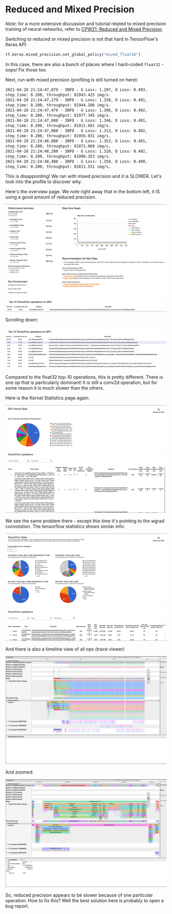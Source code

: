 # Reduced and Mixed Precision

*Note*: for a more extensive discussion and tutorial related to mixed precision training of neural networks, refer to [CPW21: Reduced and Mixed Precision](https://github.com/argonne-lcf/CompPerfWorkshop-2021/tree/main/10_reduced-precision).

Switching to reduced or mixed precision is not that hard in TensorFlow's Keras API:

```python
tf.keras.mixed_precision.set_global_policy("mixed_float16")
```

In this case, there are also a bunch of places where I hard-coded `float32` - oops!  Fix those too.

Next, run with mixed precision (profiling is still turned on here):

```
2021-04-28 21:24:47,079 - INFO - G Loss: 1.297, D Loss: 0.493, step_time: 0.200, throughput: 81943.425 img/s.
2021-04-28 21:24:47,279 - INFO - G Loss: 1.338, D Loss: 0.491, step_time: 0.200, throughput: 81944.206 img/s.
2021-04-28 21:24:47,479 - INFO - G Loss: 1.306, D Loss: 0.492, step_time: 0.200, throughput: 81977.345 img/s.
2021-04-28 21:24:47,680 - INFO - G Loss: 1.346, D Loss: 0.491, step_time: 0.200, throughput: 81911.681 img/s.
2021-04-28 21:24:47,880 - INFO - G Loss: 1.313, D Loss: 0.492, step_time: 0.200, throughput: 81956.031 img/s.
2021-04-28 21:24:48,080 - INFO - G Loss: 1.353, D Loss: 0.491, step_time: 0.200, throughput: 81871.669 img/s.
2021-04-28 21:24:48,280 - INFO - G Loss: 1.320, D Loss: 0.492, step_time: 0.200, throughput: 81990.353 img/s.
2021-04-28 21:24:48,480 - INFO - G Loss: 1.358, D Loss: 0.490, step_time: 0.200, throughput: 81811.531 img/s.
```

This is disappointing!  We ran with mixed precision and it is SLOWER.  Let's look into the profile to discover why.

Here's the overview page.  We note right away that in the bottom left, it IS using a good amount of reduced precision.

![Tensorboard Profiler Overview](./images/profiler_overview.png)

Scrolling down:

![top 10](./images/top10-ops.png)

Compared to the float32 top-10 operations, this is pretty different.  There is one op that is particularly dominant!  It is still a conv2d operation, but for some reason it is much slower than the others.

Here is the Kernel Statistics page again:

![kernel stats](./images/kernel-stats.png)

We see the same problem there - except this time it's pointing to the wgrad convolution. The tensorflow statistics shows similar info:

![tf stats](./images/tf-stats.png)

And there is also a timeline view of all ops (trace viewer)

![timeline](./images/trace-viewer.png)

And zoomed:

![timeline zoom](./images/trace-zoomed.png)

So, reduced precision appears to be slower because of one particular operation.  How to
fix this?  Well the best solution here is probably to open a bug report.
